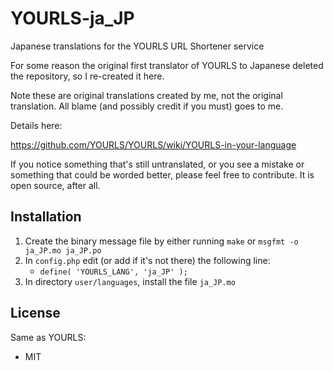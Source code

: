 # YOURLS-ja_JP
Japanese translations for the YOURLS URL Shortener service

For some reason the original first translator of YOURLS to Japanese deleted the repository,
so I re-created it here.

Note these are original translations created by me, not the original translation.
All blame (and possibly credit if you must) goes to me.

Details here:

https://github.com/YOURLS/YOURLS/wiki/YOURLS-in-your-language

If you notice something that's still untranslated, or you see a mistake or something that
could be worded better, please feel free to contribute. It is open source, after all.

## Installation

1. Create the binary message file by either running `make` or `msgfmt -o ja_JP.mo ja_JP.po`
2. In `config.php` edit (or add if it's not there) the following line:
    - `define( 'YOURLS_LANG', 'ja_JP' );`
3. In directory `user/languages`, install the file `ja_JP.mo`

## License

Same as YOURLS:
- MIT
